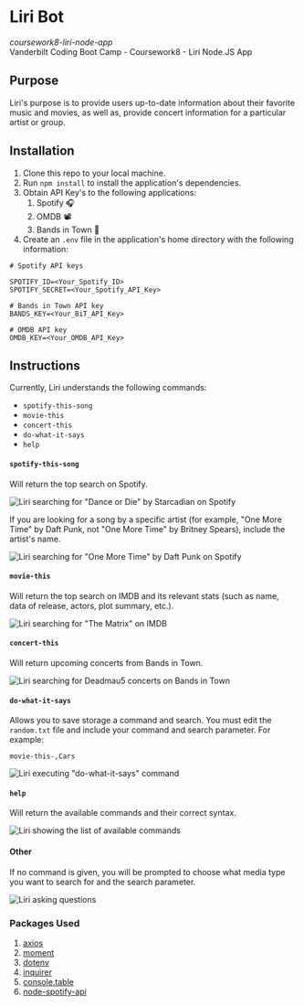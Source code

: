 # Liri Bot  
_coursework8-liri-node-app_  
Vanderbilt Coding Boot Camp - Coursework8 - Liri Node.JS App  

## Purpose  
Liri's purpose is to provide users up-to-date information about their favorite music and movies, as well as, provide concert information for a particular artist or group.

## Installation  
1. Clone this repo to your local machine.  
2. Run `npm install` to install the application's dependencies.  
3. Obtain API Key's to the following applications:
   1. Spotify 🎧  
   2. OMDB 📽  
   3. Bands in Town 🎤  
4. Create an `.env` file in the application's home directory with the following information:  
```
# Spotify API keys

SPOTIFY_ID=<Your_Spotify_ID>
SPOTIFY_SECRET=<Your_Spotify_API_Key>

# Bands in Town API key
BANDS_KEY=<Your_BiT_API_Key>

# OMDB API key
OMDB_KEY=<Your_OMDB_API_Key>
```

## Instructions  
Currently, Liri understands the following commands:  
* `spotify-this-song`  
* `movie-this`  
* `concert-this`  
* `do-what-it-says`  
* `help`  

#### `spotify-this-song`  
Will return the top search on Spotify.  
  
![Liri searching for "Dance or Die" by Starcadian on Spotify](../media/node_liri_spotify.gif?raw=true)

If you are looking for a song by a specific artist (for example, "One More Time" by Daft Punk, not "One More Time" by Britney Spears), include the artist's name.  
  
![Liri searching for "One More Time" by Daft Punk on Spotify](../media/node_liri_spotify_artist.gif?raw=true)

#### `movie-this`
Will return the top search on IMDB and its relevant stats (such as name, data of release, actors, plot summary, etc.).  
  
![Liri searching for "The Matrix" on IMDB](../media/node_liri_movie.gif?raw=true)

#### `concert-this`
Will return upcoming concerts from Bands in Town.  
  
![Liri searching for Deadmau5 concerts on Bands in Town](../media/node_liri_concert.gif?raw=true)

#### `do-what-it-says`
Allows you to save storage a command and search. You must edit the `random.txt` file and include your command and search parameter. For example:
  
```movie-this-,Cars```  
  
![Liri executing "do-what-it-says" command](../media/node_liri_do.gif?raw=true)

#### `help`
Will return the available commands and their correct syntax.  
  
![Liri showing the list of available commands](../media/node_liri_help.gif?raw=true)

#### Other
If no command is given, you will be prompted to choose what media type you want to search for and the search parameter.  
  
![Liri asking questions](../media/node_liri.gif?raw=true)

### Packages Used
1. [axios](https://www.npmjs.com/package/axios)  
2. [moment](https://www.npmjs.com/package/moment)
3. [dotenv](https://www.npmjs.com/package/dotenv)
4. [inquirer](https://www.npmjs.com/package/inquirer)
5. [console.table](https://www.npmjs.com/package/console.table)
6. [node-spotify-api](https://www.npmjs.com/package/node-spotify-api)